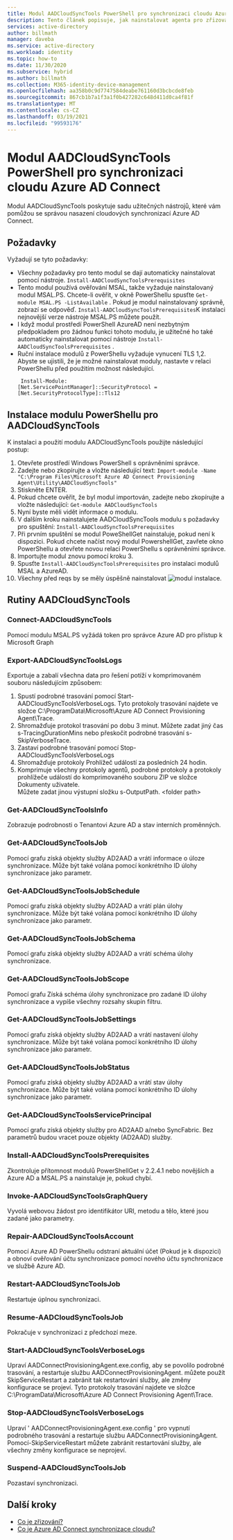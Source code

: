 ```yaml
---
title: Modul AADCloudSyncTools PowerShell pro synchronizaci cloudu Azure AD Connect
description: Tento článek popisuje, jak nainstalovat agenta pro zřizování cloudu Azure AD Connect.
services: active-directory
author: billmath
manager: daveba
ms.service: active-directory
ms.workload: identity
ms.topic: how-to
ms.date: 11/30/2020
ms.subservice: hybrid
ms.author: billmath
ms.collection: M365-identity-device-management
ms.openlocfilehash: aa358b0c9d7747584deabe761160d3bcbcde8feb
ms.sourcegitcommit: 867cb1b7a1f3a1f0b427282c648d411d0ca4f81f
ms.translationtype: MT
ms.contentlocale: cs-CZ
ms.lasthandoff: 03/19/2021
ms.locfileid: "99593176"
---
```

# <a name="aadcloudsynctools-powershell-module-for-azure-ad-connect-cloud-sync"></a>Modul AADCloudSyncTools PowerShell pro synchronizaci cloudu Azure AD Connect

Modul AADCloudSyncTools poskytuje sadu užitečných nástrojů, které vám pomůžou se správou nasazení cloudových synchronizací Azure AD Connect.

## <a name="pre-requisites"></a>Požadavky
Vyžadují se tyto požadavky:

- Všechny požadavky pro tento modul se dají automaticky nainstalovat pomocí nástroje. `Install-AADCloudSyncToolsPrerequisites`
- Tento modul používá ověřování MSAL, takže vyžaduje nainstalovaný modul MSAL.PS. Chcete-li ověřit, v okně PowerShellu spusťte `Get-module MSAL.PS -ListAvailable` . Pokud je modul nainstalovaný správně, zobrazí se odpověď. `Install-AADCloudSyncToolsPrerequisites`K instalaci nejnovější verze nástroje MSAL.PS můžete použít.
- I když modul prostředí PowerShell AzureAD není nezbytným předpokladem pro žádnou funkci tohoto modulu, je užitečné ho také automaticky nainstalovat pomocí nástroje `Install-AADCloudSyncToolsPrerequisites` .
- Ruční instalace modulů z PowerShellu vyžaduje vynucení TLS 1,2. Abyste se ujistili, že je možné nainstalovat moduly, nastavte v relaci PowerShellu před použitím možnost následující.
  ```
   Install-Module:
  [Net.ServicePointManager]::SecurityProtocol = [Net.SecurityProtocolType]::Tls12 
  ```


## <a name="install-the-aadcloudsynctools-powershell-module"></a>Instalace modulu PowerShellu pro AADCloudSyncTools
K instalaci a použití modulu AADCloudSyncTools použijte následující postup:

1. Otevřete prostředí Windows PowerShell s oprávněními správce.
2. Zadejte nebo zkopírujte a vložte následující text: `Import-module -Name "C:\Program Files\Microsoft Azure AD Connect Provisioning Agent\Utility\AADCloudSyncTools"`
3. Stiskněte ENTER.
4. Pokud chcete ověřit, že byl modul importován, zadejte nebo zkopírujte a vložte následující: `Get-module AADCloudSyncTools`
5. Nyní byste měli vidět informace o modulu.
6. V dalším kroku nainstalujete AADCloudSyncTools modulu s požadavky pro spuštění: `Install-AADCloudSyncToolsPrerequisites`
7. Při prvním spuštění se modul PoweShellGet nainstaluje, pokud není k dispozici. Pokud chcete načíst nový modul PowershellGet, zavřete okno PowerShellu a otevřete novou relaci PowerShellu s oprávněními správce. 
8. Importujte modul znovu pomocí kroku 3.
9. Spusťte `Install-AADCloudSyncToolsPrerequisites` pro instalaci modulů MSAL a AzureAD.
11. Všechny před reqs by se měly úspěšně nainstalovat ![ modul instalace.](media/reference-powershell/install-1.png)


## <a name="aadcloudsynctools--cmdlets"></a>Rutiny AADCloudSyncTools
### <a name="connect-aadcloudsynctools"></a>Connect-AADCloudSyncTools
Pomocí modulu MSAL.PS vyžádá token pro správce Azure AD pro přístup k Microsoft Graph 


### <a name="export-aadcloudsynctoolslogs"></a>Export-AADCloudSyncToolsLogs
Exportuje a zabalí všechna data pro řešení potíží v komprimovaném souboru následujícím způsobem:
 1. Spustí podrobné trasování pomocí Start-AADCloudSyncToolsVerboseLogs.  Tyto protokoly trasování najdete ve složce C:\ProgramData\Microsoft\Azure AD Connect Provisioning Agent\Trace.
 2. Shromažďuje protokol trasování po dobu 3 minut.
   Můžete zadat jiný čas s-TracingDurationMins nebo přeskočit podrobné trasování s-SkipVerboseTrace.
 3. Zastaví podrobné trasování pomocí Stop-AADCloudSyncToolsVerboseLogs
 4. Shromažďuje protokoly Prohlížeč událostí za posledních 24 hodin.
 5. Komprimuje všechny protokoly agentů, podrobné protokoly a protokoly prohlížeče událostí do komprimovaného souboru ZIP ve složce Dokumenty uživatele. 
 </br>Můžete zadat jinou výstupní složku s-OutputPath. \<folder path\>

### <a name="get-aadcloudsynctoolsinfo"></a>Get-AADCloudSyncToolsInfo
Zobrazuje podrobnosti o Tenantovi Azure AD a stav interních proměnných.

### <a name="get-aadcloudsynctoolsjob"></a>Get-AADCloudSyncToolsJob
Pomocí grafu získá objekty služby AD2AAD a vrátí informace o úloze synchronizace.
Může být také volána pomocí konkrétního ID úlohy synchronizace jako parametr.

### <a name="get-aadcloudsynctoolsjobschedule"></a>Get-AADCloudSyncToolsJobSchedule
Pomocí grafu získá objekty služby AD2AAD a vrátí plán úlohy synchronizace.
Může být také volána pomocí konkrétního ID úlohy synchronizace jako parametr.

### <a name="get-aadcloudsynctoolsjobschema"></a>Get-AADCloudSyncToolsJobSchema
Pomocí grafu získá objekty služby AD2AAD a vrátí schéma úlohy synchronizace.

### <a name="get-aadcloudsynctoolsjobscope"></a>Get-AADCloudSyncToolsJobScope
Pomocí grafu Získá schéma úlohy synchronizace pro zadané ID úlohy synchronizace a vypíše všechny rozsahy skupin filtru.

### <a name="get-aadcloudsynctoolsjobsettings"></a>Get-AADCloudSyncToolsJobSettings
Pomocí grafu získá objekty služby AD2AAD a vrátí nastavení úlohy synchronizace.
Může být také volána pomocí konkrétního ID úlohy synchronizace jako parametr.

### <a name="get-aadcloudsynctoolsjobstatus"></a>Get-AADCloudSyncToolsJobStatus
Pomocí grafu získá objekty služby AD2AAD a vrátí stav úlohy synchronizace.
Může být také volána pomocí konkrétního ID úlohy synchronizace jako parametr.

### <a name="get-aadcloudsynctoolsserviceprincipal"></a>Get-AADCloudSyncToolsServicePrincipal
Pomocí grafu získá objekty služby pro AD2AAD a/nebo SyncFabric.
Bez parametrů budou vracet pouze objekty (AD2AAD) služby.

### <a name="install-aadcloudsynctoolsprerequisites"></a>Install-AADCloudSyncToolsPrerequisites
Zkontroluje přítomnost modulů PowerShellGet v 2.2.4.1 nebo novějších a Azure AD a MSAL.PS a nainstaluje je, pokud chybí.

### <a name="invoke-aadcloudsynctoolsgraphquery"></a>Invoke-AADCloudSyncToolsGraphQuery
Vyvolá webovou žádost pro identifikátor URI, metodu a tělo, které jsou zadané jako parametry.

### <a name="repair-aadcloudsynctoolsaccount"></a>Repair-AADCloudSyncToolsAccount
Pomocí Azure AD PowerShellu odstraní aktuální účet (Pokud je k dispozici) a obnoví ověřování účtu synchronizace pomocí nového účtu synchronizace ve službě Azure AD.

### <a name="restart-aadcloudsynctoolsjob"></a>Restart-AADCloudSyncToolsJob
Restartuje úplnou synchronizaci.

### <a name="resume-aadcloudsynctoolsjob"></a>Resume-AADCloudSyncToolsJob
Pokračuje v synchronizaci z předchozí meze.

### <a name="start-aadcloudsynctoolsverboselogs"></a>Start-AADCloudSyncToolsVerboseLogs
Upraví AADConnectProvisioningAgent.exe.config, aby se povolilo podrobné trasování, a restartuje službu AADConnectProvisioningAgent. můžete použít SkipServiceRestart a zabránit tak restartování služby, ale změny konfigurace se projeví.  Tyto protokoly trasování najdete ve složce C:\ProgramData\Microsoft\Azure AD Connect Provisioning Agent\Trace.

### <a name="stop-aadcloudsynctoolsverboselogs"></a>Stop-AADCloudSyncToolsVerboseLogs
Upraví ' AADConnectProvisioningAgent.exe.config ' pro vypnutí podrobného trasování a restartuje službu AADConnectProvisioningAgent. Pomocí-SkipServiceRestart můžete zabránit restartování služby, ale všechny změny konfigurace se neprojeví.

### <a name="suspend-aadcloudsynctoolsjob"></a>Suspend-AADCloudSyncToolsJob
Pozastaví synchronizaci.

## <a name="next-steps"></a>Další kroky 

- [Co je zřizování?](what-is-provisioning.md)
- [Co je Azure AD Connect synchronizace cloudu?](what-is-cloud-sync.md)

